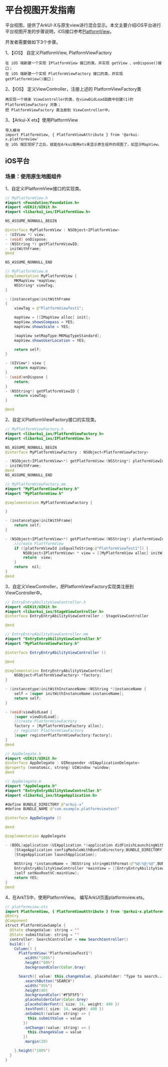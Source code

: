 # 平台视图开发指南

平台视图，提供了ArkUI-X与原生view进行混合显示。本文主要介绍iOS平台进行平台视图开发的步骤说明，iOS接口参考[PlatformView](../reference/arkui-for-ios/platformview-interface-ios.md)。

开发者需要做如下3个步骤。

1、【iOS】 自定义PlatformView, PlatformViewFactory

    在 iOS 端新建一个实现 IPlatformView 接口的类，并实现 getView 、onDispose()接口；
    在 iOS 端新建一个实现 PlatformViewFactory 接口的类，并实现 getPlatformView()接口；

2、【iOS】 定义ViewController，注册上述的 PlatformViewFactory类

    再实现一个继承 ViewController的类，在viewDidLoad函数中创建(1)的 PlatformViewFactory 对象；
    把 PlatformViewFactory 类注册到 ViewController中。

3、【Arkui-X ets】使用PlatformView

    导入模块
    import PlatformView, { PlatformViewAttribute } from '@arkui-x.platformview'
    在 iOS 端实现好了之后，就能在Arkui端用ets来显示原生组件的视图了，如显示MapView。

## iOS平台

### 场景：使用原生地图组件

1、自定义IPlatformView接口的实现类。

```java
// MyPlatformView.h
#import <Foundation/Foundation.h>
#import <UIKit/UIKit.h>
#import <libarkui_ios/IPlatformView.h>

NS_ASSUME_NONNULL_BEGIN

@interface MyPlatformView : NSObject<IPlatformView>
- (UIView *) view;
- (void) onDispose;
- (NSString *) getPlatformViewID;
- initWithFrame;
@end

NS_ASSUME_NONNULL_END

```

```java
// MyPlatformView.m
@implementation MyPlatformView {
    MKMapView *mapView;
    NSString* viewTag;
}

- (instancetype)initWithFrame
{
    viewTag = @"PlatformViewTest1";

    mapView = [[IMapView alloc] init];
    mapView.showsCompass = YES;
    mapView.showsScale = YES;

    [mapView setMapType:MKMapTypeStandard];
    mapView.showsUserLocation = YES;

    return self;
}

- (UIView*) view {
    return mapView;	
}
- (void)onDispose {
    return;
}
- (NSString*) getPlatformViewID {
    return viewTag;
}

@end

```


2、自定义PlatformViewFactory接口的实现类。

```java
// MyPlatformViewFactory.h
#import <libarkui_ios/PlatformViewFactory.h>
#import <libarkui_ios/IPlatformView.h>

NS_ASSUME_NONNULL_BEGIN
@interface MyPlatformViewFactory : NSObject<PlatformViewFactory>

- (NSObject<IPlatformView>*) getPlatformView:(NSString*) platformViewId;
- initWithFrame;
@end
NS_ASSUME_NONNULL_END

```

```java
// MyPlatformViewFactory.mm
#import "MyPlatformViewFactory.h"
#import "MyPlatformView.h"

@implementation MyPlatformViewFactory {

}

- (instancetype)initWithFrame{
    return self;
}

- (NSObject<IPlatformView>*) getPlatformView:(NSString*) platformViewId {
    //create PlatfformView
    if ([platformViewId isEqualToString:@"PlatformViewTest1"]) {
        NSObject<IPlatformView> * view = [[MyPlatformView alloc] initWithFrame];
        return  view;
    }
    return  nil;
}
@end

```


3、自定义ViewController，把PlatformViewFactory实现类注册到ViewController中。

```java
// EntryEntryAbilityViewController.h
#import <UIKit/UIKit.h>
#import <libarkui_ios/StageViewController.h>
@interface EntryEntryAbilityViewController : StageViewController

@end

// EntryEntryAbilityViewController.mm
#import "EntryEntryAbilityViewController.h"
#import "MyPlatformViewFactory.h"

@interface EntryEntryAbilityViewController ()

@end

@implementation EntryEntryAbilityViewController{
    NSObject<PlatformViewFactory> *factory;
}

- (instancetype)initWithInstanceName:(NSString *)instanceName {
    self = [super initWithInstanceName:instanceName];
    return self;
}

- (void)viewDidLoad {
    [super viewDidLoad];
    //create PlatformViewFactory
    factory = [MyPlatformViewFactory alloc];
    // register PlatformViewFactory
    [super registerPlatformViewFactory:factory];
}
@end
```

```java
// AppDelegate.h
#import <UIKit/UIKit.h>
@interface AppDelegate : UIResponder <UIApplicationDelegate>
@property (nonatomic, strong) UIWindow *window;
@end

// AppDelegate.m
#import "AppDelegate.h"
#import "EntryEntryAbilityViewController.h"
#import <libarkui_ios/StageApplication.h>

#define BUNDLE_DIRECTORY @"arkui-x"
#define BUNDLE_NAME @"com.example.platformviewtest"

@interface AppDelegate ()

@end

@implementation AppDelegate

- (BOOL)application:(UIApplication *)application didFinishLaunchingWithOptions:(NSDictionary *)launchOptions {
    [StageApplication configModuleWithBundleDirectory:BUNDLE_DIRECTORY];
    [StageApplication launchApplication];
    
    NSString *instanceName = [NSString stringWithFormat:@"%@:%@:%@",BUNDLE_NAME, @"entry", @"EntryAbility"];
    EntryEntryAbilityViewController *mainView = [[EntryEntryAbilityViewController alloc] initWithInstanceName:instanceName];
    [self setNavRootVC:mainView];
    return YES;
}
@end

```

4、在ArkTS中，使用PlatformView。
   编写ArkUI页面platformview.ets。

```java
// platformview.ets
import PlatformView, { PlatformViewAttribute } from '@arkui-x.platformview';
@Entry
@Component
struct PlatformViewSample {
  @State changeValue: string = ''
  @State submitValue: string = ''
  controller: SearchController = new SearchController()
  build() {
    Column() {
      PlatformView('PlatformViewTest1')
        .width('100%')
        .height('80%')
        .backgroundColor(Color.Gray)

      Search({ value: this.changeValue, placeholder: 'Type to search...', controller: this.controller })
        .searchButton('SEARCH')
        .width('95%')
        .height(40)
        .backgroundColor('#F5F5F5')
        .placeholderColor(Color.Grey)
        .placeholderFont({ size: 14, weight: 400 })
        .textFont({ size: 14, weight: 400 })
        .onSubmit((value: string) => {
          this.submitValue = value
        })
        .onChange((value: string) => {
          this.changeValue = value
        })
        .margin(20)

    }.height('100%')
  }
}

```
